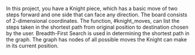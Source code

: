 In this project, you have a Knight piece, which has a basic move of two steps forward and one side that can face any direction. The board consists of 2-dimensional coordinates. The function, #knight_moves, can list the steps taken in the shortest path from original position to destination chosen by the user.
Breadth-First Search is used in determining the shortest path in the graph. The graph has nodes of all possible moves the Knight
can make in its current position.